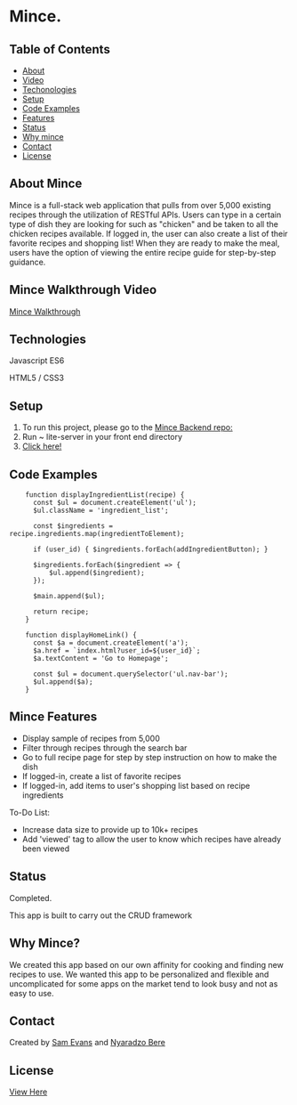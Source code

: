 # Mince. 


## Table of Contents
* [About](#about-mince)
* [Video](#mince-walkthrough-video)
* [Techonologies](#technologies)
* [Setup](#setup)
* [Code Examples](#code-examples)
* [Features](#mince-features)
* [Status](#status)
* [Why mince](#why-mince)
* [Contact](#contact)
* [License](#license)

## About Mince
Mince is a full-stack web application that pulls from over 5,000 existing recipes through the utilization of RESTful APIs. Users can type in a certain type of dish they are looking for such as "chicken" and be taken to all the chicken recipes available. If logged in, the user can also create a list of their favorite recipes and shopping list! When they are ready to make the meal, users have the option of viewing the entire recipe guide for step-by-step guidance.


## Mince Walkthrough Video
[Mince Walkthrough](https://youtu.be/ZKes0aGDM6A)

## Technologies
Javascript ES6

HTML5 / CSS3

## Setup

1. To run this project, please go to the [Mince Backend repo:](https://github.com/NyaradzoUBere/mince-backend)
1. Run ~ lite-server in your front end directory
1. [Click here!](http://localhost:3001)

## Code Examples

```
    function displayIngredientList(recipe) {
      const $ul = document.createElement('ul');
      $ul.className = 'ingredient_list';
      
      const $ingredients = recipe.ingredients.map(ingredientToElement);

      if (user_id) { $ingredients.forEach(addIngredientButton); }
      
      $ingredients.forEach($ingredient => {
          $ul.append($ingredient);
      });
      
      $main.append($ul);

      return recipe;
    }
```
```
    function displayHomeLink() {
      const $a = document.createElement('a');
      $a.href = `index.html?user_id=${user_id}`;
      $a.textContent = 'Go to Homepage';

      const $ul = document.querySelector('ul.nav-bar');
      $ul.append($a); 
    }
```
## Mince Features
* Display sample of recipes from 5,000
* Filter through recipes through the search bar
* Go to full recipe page for step by step instruction on how to make the dish
* If logged-in, create a list of favorite recipes
* If logged-in, add items to user's shopping list based on recipe ingredients


To-Do List:
* Increase data size to provide up to 10k+ recipes
* Add 'viewed' tag to allow the user to know which recipes have already been viewed

## Status
Completed.

This app is built to carry out the CRUD framework

## Why Mince?
We created this app based on our own affinity for cooking and finding new recipes to use. We wanted this app to be personalized and flexible and uncomplicated for some apps on the market tend to look busy and not as easy to use.

## Contact
Created by [Sam Evans](https://www.linkedin.com/in/evansst/) and [Nyaradzo Bere](http://www.linkedin.com/in/nyaradzo-bere)

## License
[View Here](License.txt)